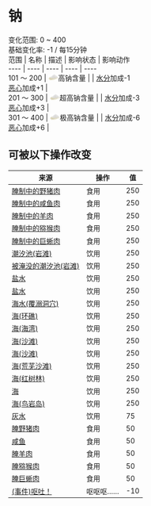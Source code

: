 # 钠  
变化范围: 0 ~ 400  
基础变化率: -1 / 每15分钟  
范围  |  名称  |  描述  |  影响状态  |  影响动作  
----  |  ----  |  ----  |  ----  |  ----  
101 ～ 200  |  <img decoding="async" src="Sprite/Salt.png" style="width:20px;">高钠含量  |    |  [水分](Hydration.md)加成-1<br>[恶心](Nausea.md)加成+1  |    
201 ～ 300  |  <img decoding="async" src="Sprite/Salt.png" style="width:20px;">超高钠含量  |    |  [水分](Hydration.md)加成-3<br>[恶心](Nausea.md)加成+3  |    
301 ～ 400  |  <img decoding="async" src="Sprite/Salt.png" style="width:20px;">极高钠含量  |    |  [水分](Hydration.md)加成-6<br>[恶心](Nausea.md)加成+6  |    
## 可被以下操作改变  
来源  |  操作  |  值  
----  |  ----  |  ----  
[腌制中的野猪肉](BoarMeatSaltedDrying.md)  |  食用  |  250  
[腌制中的咸鱼肉](FishSaltedDrying.md)  |  食用  |  250  
[腌制中的羊肉](GoatMeatSaltedDrying.md)  |  食用  |  250  
[腌制中的猕猴肉](MacaqueMeatSaltedDrying.md)  |  食用  |  250  
[腌制中的巨蜥肉](MonitorMeatSaltedDrying.md)  |  食用  |  250  
[潮汐池(岩滩)](TidePool.md)  |  饮用  |  250  
[被淹没的潮汐池(岩滩)](TidePoolFlooded.md)  |  饮用  |  250  
[盐水](LQ_WaterSalt.md)  |  饮用  |  250  
[盐水](LQ_WaterSalt.md)  |  饮用  |  250  
[海水(覆溺洞穴)](Sea_Cave.md)  |  饮用  |  250  
[海(环礁)](Sea_Atoll.md)  |  饮用  |  250  
[海(海湾)](Sea_Bay.md)  |  饮用  |  250  
[海(沙滩)](Sea_Beach.md)  |  饮用  |  250  
[海(沙滩)](Sea_Cove.md)  |  饮用  |  250  
[海(荒芜沙滩)](Sea_DesolateBeach.md)  |  饮用  |  250  
[海(红树林)](Sea_Mangroves.md)  |  饮用  |  250  
[海](Sea_Raft.md)  |  饮用  |  250  
[海(鸟岩岛)](Sea_Rocks.md)  |  饮用  |  250  
[灰水](LQ_AshWater.md)  |  饮用  |  75  
[腌野猪肉](BoarMeatSalted.md)  |  食用  |  50  
[咸鱼](FishSalted.md)  |  食用  |  50  
[腌羊肉](GoatMeatSalted.md)  |  食用  |  50  
[腌猕猴肉](MacaqueMeatSalted.md)  |  食用  |  50  
[腌巨蜥肉](MonitorMeatSalted.md)  |  食用  |  50  
[(事件)呕吐！](Event_Vomit.md)  |  呕呕呕……  |  -10  
